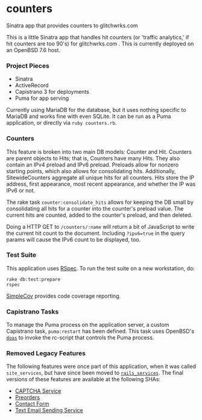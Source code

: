 # counters
Sinatra app that provides counters to glitchwrks.com

This is a little Sinatra app that handles hit counters (or 'traffic analytics,' if hit counters are too 90's) for glitchwrks.com . This is currently deployed on an OpenBSD 7.6 host.

### Project Pieces

- Sinatra
- ActiveRecord
- Capistrano 3 for deployments
- Puma for app serving

Currently using MariaDB for the database, but it uses nothing specific to MariaDB and works fine with even SQLite. It can be run as a Puma application, or directly via `ruby counters.rb`.

### Counters

This feature is broken into two main DB models: Counter and Hit. Counters are parent objects to Hits; that is, Counters have many Hits. They also contain an IPv4 preload and IPv6 preload. Preloads allow for nonzero starting points, which also allows for consolidating hits. Additionally, SitewideCounters aggregate all unique hits for all counters. Hits store the IP address, first appearance, most recent appearance, and whether the IP was IPv6 or not.

The rake task `counter:consolidate_hits` allows for keeping the DB small by consolidating all hits for a counter into the counter's preload value. The current hits are counted, added to the counter's preload, and then deleted.

Doing a HTTP GET to `/counters/:name` will return a bit of JavaScript to write the current hit count to the document. Including `?ipv6=true` in the query params will cause the IPv6 count to be displayed, too.

### Test Suite

This application uses [RSpec](http://rspec.info/). To run the test suite on a new workstation, do:

```
rake db:test:prepare
rspec
```

[SimpleCov](https://github.com/simplecov-ruby/simplecov) provides code coverage reporting.

### Capistrano Tasks

To manage the Puma process on the application server, a custom Capistrano task, `puma:restart` has been defined. This task uses OpenBSD's [`doas`](https://man.openbsd.org/OpenBSD-7.6/doas) to invoke the rc-script that controls the Puma process.

### Removed Legacy Features

The following features were once part of this application, when it was called `site_services`, but have since been moved to [`rails_services`](https://github.com/glitchwrks/rails_services). The final versions of these features are available at the following SHAs:

* [CAPTCHA Service](https://github.com/glitchwrks/counters/tree/024c61351deba8b09e3c518979aa1c664420e8fb)
* [Preorders](https://github.com/glitchwrks/counters/tree/3054dc5f87e2bd73e95b2ba6d5ab6aa67731e8b0)
* [Contact Form](https://github.com/glitchwrks/counters/tree/b598178877676fe3e3d95532cc90ef9bc3e6bd19)
* [Text Email Sending Service](https://github.com/glitchwrks/counters/tree/6f2cb5e72846eba2dfa18c6d69d9dbb56dd1b406)

